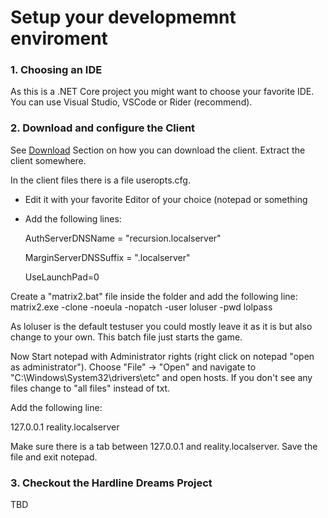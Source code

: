 # Setup your developmemnt enviroment 

### 1. Choosing an IDE
As this is a .NET Core project you might want to choose your favorite IDE. 
You can use Visual Studio, VSCode or Rider (recommend).

### 2. Download and configure the Client 
See [Download](../development/downloads) Section on how you can download the client.
Extract the client somewhere. 

In the client files there is a file useropts.cfg.
- Edit it with your favorite Editor of your choice (notepad or something
- Add the following lines:

  AuthServerDNSName = "recursion.localserver"

  MarginServerDNSSuffix = ".localserver"

  UseLaunchPad=0 

 
Create a "matrix2.bat" file inside the folder and add the following line:
matrix2.exe -clone -noeula -nopatch -user loluser -pwd lolpass

As loluser is the default testuser you could mostly leave it as it is but also change to your own.
This batch file just starts the game.

Now Start notepad with Administrator rights (right click on notepad "open as administrator").
Choose "File" -> "Open" and navigate to "C:\Windows\System32\drivers\etc" and open hosts.
If you don't see any files change to "all files" instead of txt. 

Add the following line:

127.0.0.1	reality.localserver

Make sure there is a tab between 127.0.0.1 and reality.localserver.
Save the file and exit notepad.

### 3. Checkout the Hardline Dreams Project
TBD



